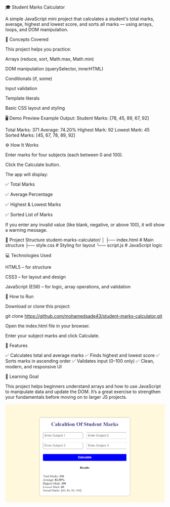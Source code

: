 🎓 Student Marks Calculator

A simple JavaScript mini project that calculates a student's total marks, average, highest and lowest score, and sorts all marks — using arrays, loops, and DOM manipulation.

🧠 Concepts Covered

This project helps you practice:

Arrays (reduce, sort, Math.max, Math.min)

DOM manipulation (querySelector, innerHTML)

Conditionals (if, some)

Input validation

Template literals

Basic CSS layout and styling

🖥️ Demo Preview
Example Output:
Student Marks: [78, 45, 89, 67, 92]

Total Marks: 371
Average: 74.20%
Highest Mark: 92
Lowest Mark: 45
Sorted Marks: [45, 67, 78, 89, 92]

⚙️ How It Works

Enter marks for four subjects (each between 0 and 100).

Click the Calculate button.

The app will display:

✅ Total Marks

✅ Average Percentage

✅ Highest & Lowest Marks

✅ Sorted List of Marks

If you enter any invalid value (like blank, negative, or above 100), it will show a warning message.

📁 Project Structure
student-marks-calculator/
│
├── index.html     # Main structure
├── style.css      # Styling for layout
└── script.js      # JavaScript logic

💻 Technologies Used

HTML5 – for structure

CSS3 – for layout and design

JavaScript (ES6) – for logic, array operations, and validation

🚀 How to Run

Download or clone this project:

git clone https://github.com/mohamedsade43/student-marks-calculator.git


Open the index.html file in your browser.

Enter your subject marks and click Calculate.

🧩 Features

✅ Calculates total and average marks
✅ Finds highest and lowest score
✅ Sorts marks in ascending order
✅ Validates input (0–100 only)
✅ Clean, modern, and responsive UI

🎯 Learning Goal

This project helps beginners understand arrays and how to use JavaScript to manipulate data and update the DOM.
It’s a great exercise to strengthen your fundamentals before moving on to larger JS projects.

![alt text](img.png)

